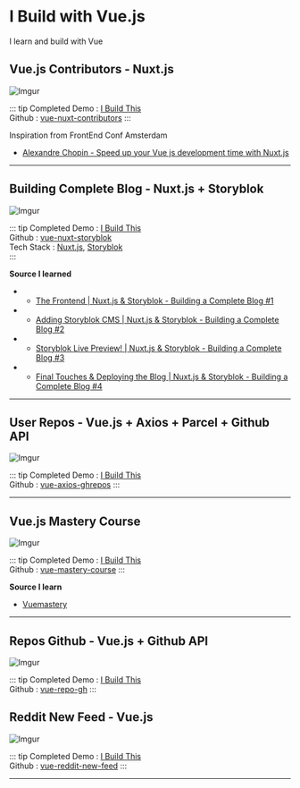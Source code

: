 # I Build with Vue.js

I learn and build with Vue

## Vue.js Contributors - Nuxt.js 

![Imgur](https://i.imgur.com/LUZhLtt.png)

::: tip Completed
Demo : [I Build This](https://vue-contributors.netlify.com/)
<br>
Github : [vue-nuxt-contributors](https://github.com/artdvp/vue-nuxt-contributors)
:::

Inspiration from FrontEnd Conf Amsterdam

- [Alexandre Chopin - Speed up your Vue js development time with Nuxt.js](https://www.youtube.com/watch?v=4wQpuJo6RzM&t=880s)

---

## Building Complete Blog - Nuxt.js + Storyblok 

![Imgur](https://i.imgur.com/ehw1btX.png)

::: tip Completed
Demo : [I Build This](https://vue-nuxt-storyblok.netlify.com/) <br>
Github : [vue-nuxt-storyblok](https://github.com/artdvp/vue-nuxt-storyblok) <br>
Tech Stack : [Nuxt.js](https://nuxtjs.org/), [Storyblok](https://www.storyblok.com) <br>
:::

**Source I learned**

* - [The Frontend | Nuxt.js & Storyblok - Building a Complete Blog #1](https://www.youtube.com/watch?v=Dc_5BpIB4X4)
* - [Adding Storyblok CMS | Nuxt.js & Storyblok - Building a Complete Blog #2](https://www.youtube.com/watch?v=UIh4P5rNjac)
* - [Storyblok Live Preview! | Nuxt.js & Storyblok - Building a Complete Blog #3](https://www.youtube.com/watch?v=Yq6Ddu_QAiY)
* - [Final Touches & Deploying the Blog | Nuxt.js & Storyblok - Building a Complete Blog #4](https://www.youtube.com/watch?v=JHCKab2oS4s)

--- 

## User Repos - Vue.js + Axios + Parcel + Github API 

![Imgur](https://i.imgur.com/ZMwO86K.png)

::: tip Completed
Demo : [I Build This](https://vue-repos-parcel.netlify.com/) <br>
Github : [vue-axios-ghrepos](https://github.com/artdvp/vue-axios-ghrepos)
:::

--- 


## Vue.js Mastery Course

![Imgur](https://i.imgur.com/osPZwIP.png)

::: tip Completed
Demo : [I Build This](https://artdvp.github.io/vue-mastery-course/Intro-to-Vuejs/) <br>
Github : [vue-mastery-course](https://github.com/artdvp/vue-mastery-course)
:::

**Source I learn**

* [Vuemastery](https://www.vuemastery.com/)

---

## Repos Github - Vue.js + Github API

![Imgur](https://i.imgur.com/xvKc1vi.png)

::: tip Completed
Demo : [I Build This](https://artdvp.github.io/vue-repo-gh/)<br>
Github : [vue-repo-gh](https://github.com/artdvp/vue-repo-gh)
:::

## Reddit New Feed - Vue.js 

![Imgur](https://i.imgur.com/vkgnBlV.png)

::: tip Completed
Demo : [I Build This](https://artdvp.github.io/vue-reddit-new-feed/)<br>
Github : [vue-reddit-new-feed](https://github.com/artdvp/vue-reddit-new-feed)
:::

---
